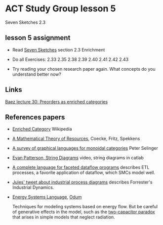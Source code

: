 # ACT Study Group lesson 5

Seven Sketches 2.3

## lesson 5 assignment

- Read [Seven Sketches](https://arxiv.org/abs/1803.05316%0A) section 2.3 Enrichment

- Do all Exercises: 2.33 2.35 2.38 2.39 2.40 2.41 2.42 2.43

- Try reading your chosen research paper again. What concepts do you understand better now?

## Links

[Baez lecture 30: Preorders as enriched categories](https://forum.azimuthproject.org/discussion/2124/lecture-30-chapter-2-preorders-as-enriched-categories)

## References papers

- [Enriched Category](https://en.wikipedia.org/wiki/Enriched_category) Wikipedia

- [A Mathematical Theory of Resources](https://arxiv.org/abs/1409.5531), Coecke, Fritz, Spekkens

- [A survey of graphical languages for monoidal categories](https://arxiv.org/pdf/0908.3347.pdf) Peter Selinger

- [Evan Patterson, String Diagrams](https://www.youtube.com/watch?v=7dmrDYQh4rc) video, string diagrams in catlab

- [A complete language for faceted dataflow programs](https://arxiv.org/pdf/1906.05937.pdf) describes ETL processes, a favorite application of dataflow, which SMCs model well.

- [Jules' tweet about industrial process diagrams](https://twitter.com/_julesh_/status/1234847566023610368) describes Forrester's Industrial Dynamics.

- [Energy Systems Language](https://en.wikipedia.org/wiki/Energy_Systems_Language), [Odum](https://en.wikipedia.org/wiki/Howard_T._Odum)

  Techniques for modeling systems based on energy flow. But be careful of generative effects in the model, such as the [two-capacitor paradox](https://en.wikipedia.org/wiki/Two_capacitor_paradox) that arises in simple models that neglect radiation.
